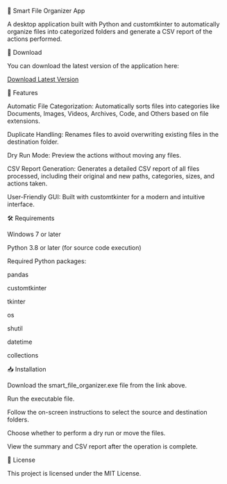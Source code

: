 📁 Smart File Organizer App

A desktop application built with Python and customtkinter to automatically organize files into categorized folders and generate a CSV report of the actions performed.

🔗 Download

You can download the latest version of the application here:

[Download Latest Version](https://github.com/<your-username>/Smart-File-Organizer-App/releases/latest)

🚀 Features

Automatic File Categorization: Automatically sorts files into categories like Documents, Images, Videos, Archives, Code, and Others based on file extensions.

Duplicate Handling: Renames files to avoid overwriting existing files in the destination folder.

Dry Run Mode: Preview the actions without moving any files.

CSV Report Generation: Generates a detailed CSV report of all files processed, including their original and new paths, categories, sizes, and actions taken.

User-Friendly GUI: Built with customtkinter for a modern and intuitive interface.

🛠️ Requirements

Windows 7 or later

Python 3.8 or later (for source code execution)

Required Python packages:

pandas

customtkinter

tkinter

os

shutil

datetime

collections

📥 Installation

Download the smart_file_organizer.exe file from the link above.

Run the executable file.

Follow the on-screen instructions to select the source and destination folders.

Choose whether to perform a dry run or move the files.

View the summary and CSV report after the operation is complete.

📄 License

This project is licensed under the MIT License.
